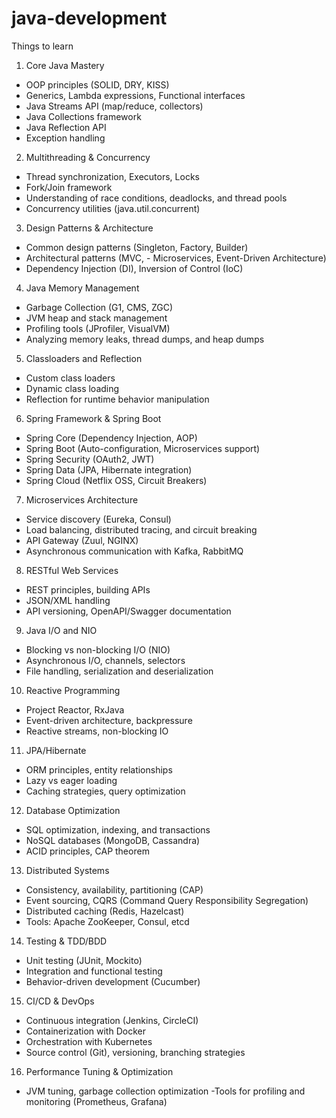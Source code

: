 # java-development

Things to learn

1. Core Java Mastery
- OOP principles (SOLID, DRY, KISS)
- Generics, Lambda expressions, Functional interfaces
- Java Streams API (map/reduce, collectors)
- Java Collections framework
- Java Reflection API
- Exception handling

2. Multithreading & Concurrency
- Thread synchronization, Executors, Locks
- Fork/Join framework
- Understanding of race conditions, deadlocks, and thread pools
- Concurrency utilities (java.util.concurrent)

3. Design Patterns & Architecture
- Common design patterns (Singleton, Factory, Builder)
- Architectural patterns (MVC, - Microservices, Event-Driven Architecture)
- Dependency Injection (DI), Inversion of Control (IoC)

4. Java Memory Management
- Garbage Collection (G1, CMS, ZGC)
- JVM heap and stack management
- Profiling tools (JProfiler, VisualVM)
- Analyzing memory leaks, thread dumps, and heap dumps

5. Classloaders and Reflection
- Custom class loaders
- Dynamic class loading
- Reflection for runtime behavior manipulation

6. Spring Framework & Spring Boot
- Spring Core (Dependency Injection, AOP)
- Spring Boot (Auto-configuration, Microservices support)
- Spring Security (OAuth2, JWT)
- Spring Data (JPA, Hibernate integration)
- Spring Cloud (Netflix OSS, Circuit Breakers)

7. Microservices Architecture
- Service discovery (Eureka, Consul)
- Load balancing, distributed tracing, and circuit breaking
- API Gateway (Zuul, NGINX)
- Asynchronous communication with Kafka, RabbitMQ

8. RESTful Web Services
- REST principles, building APIs
- JSON/XML handling
- API versioning, OpenAPI/Swagger documentation

9. Java I/O and NIO
- Blocking vs non-blocking I/O (NIO)
- Asynchronous I/O, channels, selectors
- File handling, serialization and deserialization

10. Reactive Programming
- Project Reactor, RxJava
- Event-driven architecture, backpressure
- Reactive streams, non-blocking IO

11. JPA/Hibernate
- ORM principles, entity relationships
- Lazy vs eager loading
- Caching strategies, query optimization

12. Database Optimization
- SQL optimization, indexing, and transactions
- NoSQL databases (MongoDB, Cassandra)
- ACID principles, CAP theorem

13. Distributed Systems
- Consistency, availability, partitioning (CAP)
- Event sourcing, CQRS (Command Query Responsibility Segregation)
- Distributed caching (Redis, Hazelcast)
- Tools: Apache ZooKeeper, Consul, etcd

14. Testing & TDD/BDD
- Unit testing (JUnit, Mockito)
- Integration and functional testing
- Behavior-driven development (Cucumber)

15. CI/CD & DevOps
- Continuous integration (Jenkins, CircleCI)
- Containerization with Docker
- Orchestration with Kubernetes
- Source control (Git), versioning, branching strategies

16. Performance Tuning & Optimization
- JVM tuning, garbage collection optimization
-Tools for profiling and monitoring (Prometheus, Grafana)
